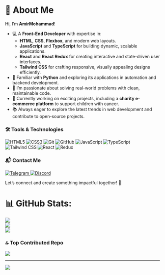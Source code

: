 <div dir="ltr" align="left">

# 👋 About Me  

Hi, I’m **AmirMohammad**!  
- 💻 A **Front-End Developer** with expertise in:  
  - **HTML**, **CSS**, **Flexbox**, and modern web layouts.  
  - **JavaScript** and **TypeScript** for building dynamic, scalable applications.  
  - **React** and **React Redux** for creating interactive and state-driven user interfaces.  
  - **Tailwind CSS** for crafting responsive, visually appealing designs efficiently.  
- 🐍 Familiar with **Python** and exploring its applications in automation and backend development.  
- 🌱 I’m passionate about solving real-world problems with clean, maintainable code.  
- 🚀 Currently working on exciting projects, including a **charity e-commerce platform** to support children with cancer.  
- 📚 Always eager to explore the latest trends in web development and contribute to open-source projects.  

### 🛠️ Tools & Technologies  
<p>
  <img src="https://img.shields.io/badge/HTML5-%23E34F26.svg?style=flat&logo=html5&logoColor=white" alt="HTML5" />
  <img src="https://img.shields.io/badge/CSS3-%231572B6.svg?style=flat&logo=css3&logoColor=white" alt="CSS3" />
  <a href="https://git-scm.com/" target="_blank" style="text-decoration: none;">
    <img src="https://img.shields.io/badge/Git-%23F05033.svg?style=flat&logo=git&logoColor=white" alt="Git" />
  </a>
  <a href="https://github.com/AmirMkh1386" target="_blank" style="text-decoration: none;">
    <img src="https://img.shields.io/badge/GitHub-%23181717.svg?style=flat&logo=github&logoColor=white" alt="GitHub" />
  </a>
  <img src="https://img.shields.io/badge/JavaScript-%23F7DF1E.svg?style=flat&logo=javascript&logoColor=black" alt="JavaScript" />
  <img src="https://img.shields.io/badge/TypeScript-%23007ACC.svg?style=flat&logo=typescript&logoColor=white" alt="TypeScript" />
    <img src="https://img.shields.io/badge/Tailwind_CSS-%2306B6D4.svg?style=flat&logo=tailwind-css&logoColor=white" alt="Tailwind CSS" />
  <img src="https://img.shields.io/badge/React-%2361DAFB.svg?style=flat&logo=react&logoColor=black" alt="React" />
  <img src="https://img.shields.io/badge/Redux-%23764ABC.svg?style=flat&logo=redux&logoColor=white" alt="Redux" />
</p>

### 📬 Contact Me  
<p>
  <a href="https://t.me/xiawmir" target="_blank">
    <img src="https://img.shields.io/badge/Telegram-%230077B5.svg?style=flat&logo=telegram&logoColor=white" alt="Telegram" />
  </a>
  <a href="https://discordapp.com/users/awmir.kh" target="_blank">
    <img src="https://img.shields.io/badge/Discord-%237289DA.svg?style=flat&logo=discord&logoColor=white" alt="Discord" />
  </a>
</p>

Let’s connect and create something impactful together! 🌟  


# 📊 GitHub Stats:
![](https://github-readme-stats.vercel.app/api?username=amir-khaksar&theme=dark&hide_border=false&include_all_commits=false&count_private=false)<br/>
![](https://github-readme-streak-stats.herokuapp.com/?user=amir-khaksar&theme=dark&hide_border=false)<br/>
![](https://github-readme-stats.vercel.app/api/top-langs/?username=amir-khaksar&theme=dark&hide_border=false&include_all_commits=false&count_private=false&layout=compact)

### 🔝 Top Contributed Repo
![](https://github-contributor-stats.vercel.app/api?username=amir-khaksar&limit=5&theme=dark&combine_all_yearly_contributions=true)

---
[![](https://visitcount.itsvg.in/api?id=amir-khaksar&icon=0&color=0)](https://visitcount.itsvg.in)

<!-- Proudly created with GPRM ( https://gprm.itsvg.in ) -->
<!-- Proudly created with GPRM ( https://gprm.itsvg.in ) -->

</div>
